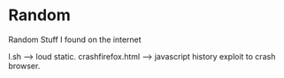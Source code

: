 # Random
Random Stuff I found on the internet

l.sh --> loud static.
crashfirefox.html --> javascript history exploit to crash browser.
